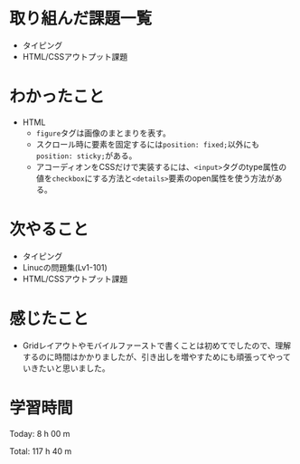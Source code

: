 # 取り組んだ課題一覧
- タイピング
- HTML/CSSアウトプット課題

# わかったこと
- HTML
  - `figure`タグは画像のまとまりを表す。
  - スクロール時に要素を固定するには`position: fixed;`以外にも`position: sticky;`がある。
  - アコーディオンをCSSだけで実装するには、`<input>`タグのtype属性の値を`checkbox`にする方法と`<details>`要素のopen属性を使う方法がある。

# 次やること
- タイピング
- Linucの問題集(Lv1-101)
- HTML/CSSアウトプット課題

# 感じたこと
- Gridレイアウトやモバイルファーストで書くことは初めてでしたので、理解するのに時間はかかりましたが、引き出しを増やすためにも頑張ってやっていきたいと思いました。


# 学習時間
Today: 8 h 00 m

Total: 117 h 40 m
